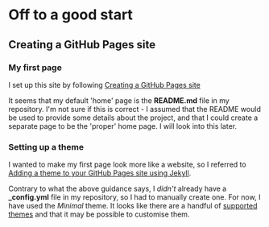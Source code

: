 <h1>Off to a good start</h1>
<h2>Creating a GitHub Pages site</h2>
<h3>My first page</h3>
<p>I set up this site by following <a href="https://docs.github.com/en/pages/getting-started-with-github-pages/creating-a-github-pages-site">Creating a GitHub Pages site</a></p>
<p>It seems that my default 'home' page is the <strong>README.md</strong> file in my repository. I'm not sure if this is correct - I assumed that the README would be used to provide some details about the project, and that I could create a separate page to be the 'proper' home page. I will look into this later. </p>
<h3>Setting up a theme</h3>
<p>I wanted to make my first page look more like a website, so I referred to <a href="https://docs.github.com/en/pages/setting-up-a-github-pages-site-with-jekyll/adding-a-theme-to-your-github-pages-site-using-jekyll">Adding a theme to your GitHub Pages site using Jekyll</a>.</p>
<p>Contrary to what the above guidance says, I <i>didn't</i> already have a <strong>_config.yml</strong> file in my repository, so I had to manually create one. For now, I have used the <i>Minimal</i> theme. It looks like there are a handful of <a href="https://pages.github.com/themes/">supported themes</a> and that it may be possible to customise them.</p>
